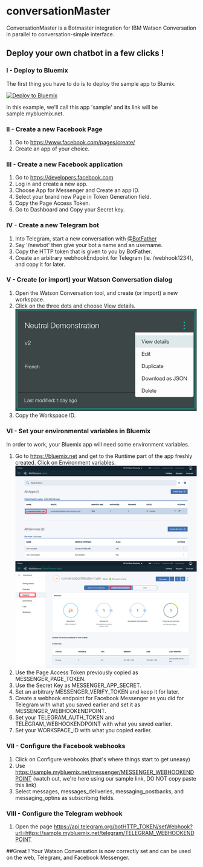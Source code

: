 # conversationMaster
ConversationMaster is a Botmaster integration for IBM Watson Conversation in parallel to conversation-simple interface.

## Deploy your own chatbot in a few clicks !

### I - Deploy to Bluemix

  The first thing you have to do is to deploy the sample app to Blumix.

  [![Deploy to Bluemix](https://bluemix.net/deploy/button.png)](https://bluemix.net/deploy?repository=https://github.com/cyrillebenoit/conversationMaster)

  In this example, we'll call this app 'sample' and its link will be sample.mybluemix.net.

### II - Create a new Facebook Page
  1. Go to https://www.facebook.com/pages/create/
  2. Create an app of your choice.

### III - Create a new Facebook application
  1. Go to https://developers.facebook.com
  2. Log in and create a new app.
  3. Choose App for Messenger and Create an app ID.
  4. Select your brand new Page in Token Generation field.
  5. Copy the Page Access Token.
  6. Go to Dashboard and Copy your Secret key.

### IV - Create a new Telegram bot
  1. Into Telegram, start a new conversation with [@BotFather](https://telegram.me/botfather)
  2. Say '/newbot' then give your bot a name and an username.
  3. Copy the HTTP token that is given to you by BotFather.
  4. Create an arbitrary webhookEndpoint for Telegram (ie. /webhook1234), and copy it for later.

### V - Create (or import) your Watson Conversation dialog
  1. Open the Watson Conversation tool, and create (or import) a new workspace.
  2. Click on the three dots and choose View details.
  ![View details image](readme_images/workspace_id.png)
  3. Copy the Workspace ID.

### VI - Set your environmental variables in Bluemix

  In order to work, your Bluemix app will need some environment variables.
  1. Go to https://bluemix.net and get to the Runtime part of the app freshly created. Click on Environment variables.
  ![Bluemix app image](readme_images/bluemix_app.png)
  ![Environment variables image](readme_images/env_variables.png)
  2. Use the Page Access Token previously copied as MESSENGER_PAGE_TOKEN.
  3. Use the Secret Key as MESSENGER_APP_SECRET.
  4. Set an arbitrary MESSENGER_VERIFY_TOKEN and keep it for later.
  5. Create a webhook endpoint for Facebook Messenger as you did for Telegram with what you saved earlier and set it as MESSENGER_WEBHOOKENDPOINT.
  6. Set your TELEGRAM_AUTH_TOKEN and TELEGRAM_WEBHOOKENDPOINT with what you saved earlier.
  7. Set your WORKSPACE_ID with what you copied earlier.

### VII - Configure the Facebook webhooks
  1. Click on Configure webhooks (that's where things start to get uneasy)
  2. Use https://sample.mybluemix.net/messenger/MESSENGER_WEBHOOKENDPOINT (watch out, we're here using our sample link, DO NOT copy paste this link)
  3. Select messages, messages_deliveries, messaging_postbacks, and messaging_optins as subscribing fields.

### VIII - Configure the Telegram webhook
  1. Open the page https://api.telegram.org/botHTTP_TOKEN/setWebhook?url=https://sample.mybluemix.net/telegram/TELEGRAM_WEBHOOKENDPOINT


##Great ! Your Watson Conversation is now correctly set and can be used on the web, Telegram, and Facebook Messenger.
